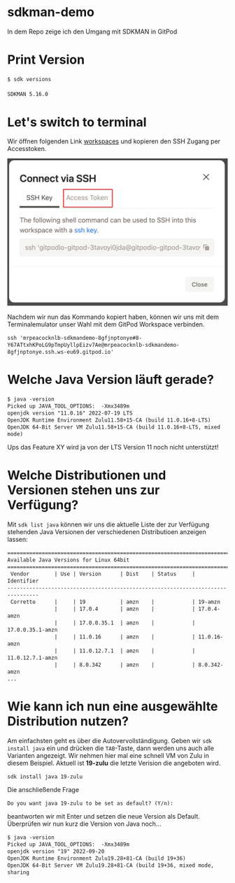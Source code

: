 # sdkman-demo

In dem Repo zeige ich den Umgang mit SDKMAN in GitPod

# Print Version

```bash
$ sdk versions

SDKMAN 5.16.0
```

# Let's switch to terminal

Wir öffnen folgenden Link [workspaces](https://gitpod.io/workspaces) und kopieren den SSH Zugang per Accesstoken.

![](/assets/screenshot.png)

Nachdem wir nun das Kommando kopiert haben, können wir uns mit dem Terminalemulator unser Wahl mit dem GitPod Workspace verbinden.

```
ssh 'mrpeacocknlb-sdkmandemo-8gfjnptonye#8-Y67ATtxhKPoLG9pTmpUyllpEizv7Ae@mrpeacocknlb-sdkmandemo-8gfjnptonye.ssh.ws-eu69.gitpod.io'
```

# Welche Java Version läuft gerade?

```
$ java -version
Picked up JAVA_TOOL_OPTIONS:  -Xmx3489m
openjdk version "11.0.16" 2022-07-19 LTS
OpenJDK Runtime Environment Zulu11.58+15-CA (build 11.0.16+8-LTS)
OpenJDK 64-Bit Server VM Zulu11.58+15-CA (build 11.0.16+8-LTS, mixed mode)
```

Ups das Feature XY wird ja von der LTS Version 11 noch nicht unterstützt!

# Welche Distributionen und Versionen stehen uns zur Verfügung?

Mit `sdk list java` können wir uns die aktuelle Liste der zur Verfügung stehenden Java Versionen der verschiedenen Distributioen anzeigen lassen:

```
================================================================================
Available Java Versions for Linux 64bit
================================================================================
 Vendor        | Use | Version      | Dist    | Status     | Identifier
--------------------------------------------------------------------------------
 Corretto      |     | 19           | amzn    |            | 19-amzn
               |     | 17.0.4       | amzn    |            | 17.0.4-amzn
               |     | 17.0.0.35.1  | amzn    |            | 17.0.0.35.1-amzn
               |     | 11.0.16      | amzn    |            | 11.0.16-amzn
               |     | 11.0.12.7.1  | amzn    |            | 11.0.12.7.1-amzn
               |     | 8.0.342      | amzn    |            | 8.0.342-amzn
...
```

# Wie kann ich nun eine ausgewählte Distribution nutzen?

Am einfachsten geht es über die Autovervollständigung. Geben wir `sdk install java` ein und drücken die `TAB`-Taste, dann werden uns auch alle Varianten angezeigt. Wir nehmen hier mal eine schnell VM von Zulu in diesem Beispiel. Aktuell ist **19-zulu** die letzte Verision die angeboten wird.

```
sdk install java 19-zulu
```

Die anschließende Frage

```
Do you want java 19-zulu to be set as default? (Y/n):
```

beantworten wir mit Enter und setzen die neue Version als Default. Überprüfen wir nun kurz die Version von Java noch...

```
$ java -version
Picked up JAVA_TOOL_OPTIONS:  -Xmx3489m
openjdk version "19" 2022-09-20
OpenJDK Runtime Environment Zulu19.28+81-CA (build 19+36)
OpenJDK 64-Bit Server VM Zulu19.28+81-CA (build 19+36, mixed mode, sharing
```